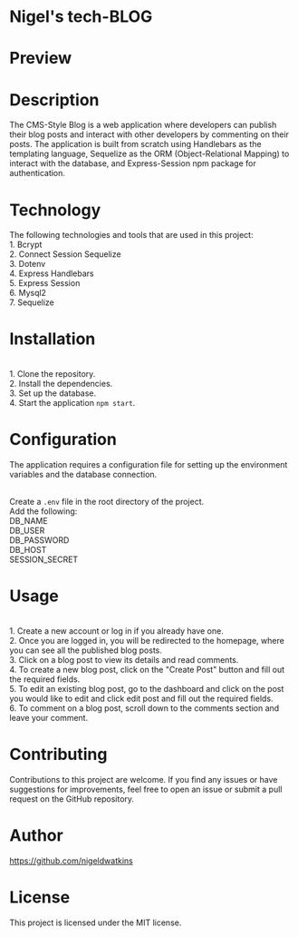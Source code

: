 # Nigel's tech-BLOG

# Preview

# Description
The CMS-Style Blog is a web application where developers can publish their blog posts and interact with other developers by commenting on their posts. The application is built from scratch using Handlebars as the templating language, Sequelize as the ORM (Object-Relational Mapping) to interact with the database, and Express-Session npm package for authentication.
# Technology
The following technologies and tools that are used in this project: 
<br>1. Bcrypt
<br>2. Connect Session Sequelize
<br>3. Dotenv
<br>4. Express Handlebars
<br>5. Express Session
<br>6. Mysql2
<br>7. Sequelize

# Installation
<br>1. Clone the repository. 
<br>2. Install the dependencies.
<br>3. Set up the database.
<br>4. Start the application `npm start`.

# Configuration
The application requires a configuration file for setting up the environment variables and the database connection. 

<br> Create a `.env` file in the root directory of the project.
<br> Add the following:
<br> DB_NAME
<br> DB_USER
<br> DB_PASSWORD
<br> DB_HOST
<br> SESSION_SECRET
# Usage
<br>1. Create a new account or log in if you already have one.
<br>2. Once you are logged in, you will be redirected to the homepage, where you can see all the published blog posts.
<br>3. Click on a blog post to view its details and read comments.
<br>4. To create a new blog post, click on the "Create Post" button and fill out the required fields.
<br>5. To edit an existing blog post, go to the dashboard and click on the post you would like to edit and click edit post and fill out the required fields.
<br>6. To comment on a blog post, scroll down to the comments section and leave your comment.
<br>

# Contributing 
Contributions to this project are welcome. If you find any issues or have suggestions for improvements, feel free to open an issue or submit a pull request on the GitHub repository.
# Author
https://github.com/nigeldwatkins 
# License
This project is licensed under the MIT license.